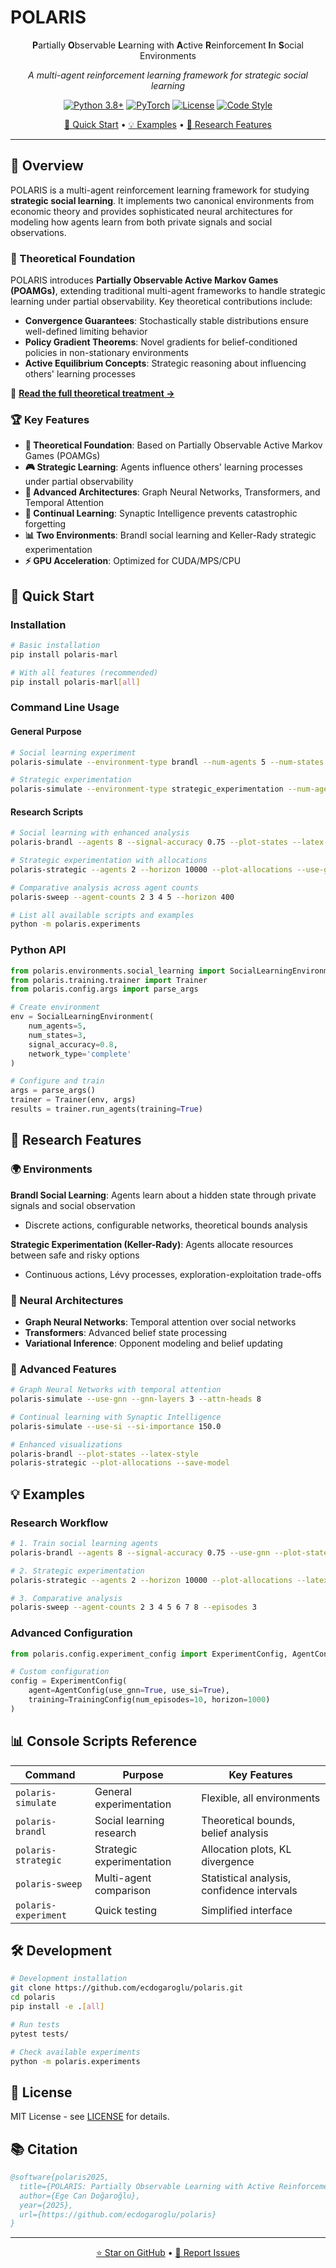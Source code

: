 # POLARIS

<div align="center">

**P**artially **O**bservable **L**earning with **A**ctive **R**einforcement **I**n **S**ocial Environments

*A multi-agent reinforcement learning framework for strategic social learning*

[![Python 3.8+](https://img.shields.io/badge/python-3.8+-blue.svg)](https://www.python.org/downloads/)
[![PyTorch](https://img.shields.io/badge/PyTorch-2.0+-red.svg)](https://pytorch.org/)
[![License](https://img.shields.io/badge/license-MIT-green.svg)](LICENSE)
[![Code Style](https://img.shields.io/badge/code%20style-black-000000.svg)](https://github.com/psf/black)

[🚀 Quick Start](#-quick-start) • [💡 Examples](#-examples) • [🔬 Research Features](#-research-features)

</div>

---

## 🎯 Overview

POLARIS is a multi-agent reinforcement learning framework for studying **strategic social learning**. It implements two canonical environments from economic theory and provides sophisticated neural architectures for modeling how agents learn from both private signals and social observations.

### 🧮 Theoretical Foundation

POLARIS introduces **Partially Observable Active Markov Games (POAMGs)**, extending traditional multi-agent frameworks to handle strategic learning under partial observability. Key theoretical contributions include:

- **Convergence Guarantees**: Stochastically stable distributions ensure well-defined limiting behavior
- **Policy Gradient Theorems**: Novel gradients for belief-conditioned policies in non-stationary environments  
- **Active Equilibrium Concepts**: Strategic reasoning about influencing others' learning processes

📖 **[Read the full theoretical treatment →](docs/thesis.pdf)**

### 🏆 Key Features

- **🧠 Theoretical Foundation**: Based on Partially Observable Active Markov Games (POAMGs)
- **🎮 Strategic Learning**: Agents influence others' learning processes under partial observability
- **🤝 Advanced Architectures**: Graph Neural Networks, Transformers, and Temporal Attention
- **🔄 Continual Learning**: Synaptic Intelligence prevents catastrophic forgetting
- **📊 Two Environments**: Brandl social learning and Keller-Rady strategic experimentation
- **⚡ GPU Acceleration**: Optimized for CUDA/MPS/CPU

## 🚀 Quick Start

### Installation

```bash
# Basic installation
pip install polaris-marl

# With all features (recommended)
pip install polaris-marl[all]
```

### Command Line Usage

#### **General Purpose**
```bash
# Social learning experiment
polaris-simulate --environment-type brandl --num-agents 5 --num-states 3

# Strategic experimentation
polaris-simulate --environment-type strategic_experimentation --num-agents 4 --continuous-actions
```

#### **Research Scripts**
```bash
# Social learning with enhanced analysis
polaris-brandl --agents 8 --signal-accuracy 0.75 --plot-states --latex-style

# Strategic experimentation with allocations
polaris-strategic --agents 2 --horizon 10000 --plot-allocations --use-gnn

# Comparative analysis across agent counts
polaris-sweep --agent-counts 2 3 4 5 --horizon 400

# List all available scripts and examples
python -m polaris.experiments
```

### Python API

```python
from polaris.environments.social_learning import SocialLearningEnvironment
from polaris.training.trainer import Trainer
from polaris.config.args import parse_args

# Create environment
env = SocialLearningEnvironment(
    num_agents=5,
    num_states=3,
    signal_accuracy=0.8,
    network_type='complete'
)

# Configure and train
args = parse_args()
trainer = Trainer(env, args)
results = trainer.run_agents(training=True)
```

## 🔬 Research Features

### 🌍 Environments

**Brandl Social Learning**: Agents learn about a hidden state through private signals and social observation
- Discrete actions, configurable networks, theoretical bounds analysis

**Strategic Experimentation (Keller-Rady)**: Agents allocate resources between safe and risky options
- Continuous actions, Lévy processes, exploration-exploitation trade-offs

### 🧠 Neural Architectures

- **Graph Neural Networks**: Temporal attention over social networks
- **Transformers**: Advanced belief state processing
- **Variational Inference**: Opponent modeling and belief updating

### 🎯 Advanced Features

```bash
# Graph Neural Networks with temporal attention
polaris-simulate --use-gnn --gnn-layers 3 --attn-heads 8

# Continual learning with Synaptic Intelligence
polaris-simulate --use-si --si-importance 150.0

# Enhanced visualizations
polaris-brandl --plot-states --latex-style
polaris-strategic --plot-allocations --save-model
```

## 💡 Examples

### Research Workflow
```bash
# 1. Train social learning agents
polaris-brandl --agents 8 --signal-accuracy 0.75 --use-gnn --plot-states

# 2. Strategic experimentation
polaris-strategic --agents 2 --horizon 10000 --plot-allocations --latex-style

# 3. Comparative analysis
polaris-sweep --agent-counts 2 3 4 5 6 7 8 --episodes 3
```

### Advanced Configuration
```python
from polaris.config.experiment_config import ExperimentConfig, AgentConfig, TrainingConfig

# Custom configuration
config = ExperimentConfig(
    agent=AgentConfig(use_gnn=True, use_si=True),
    training=TrainingConfig(num_episodes=10, horizon=1000)
)
```

## 📊 Console Scripts Reference

| Command | Purpose | Key Features |
|---------|---------|-------------|
| `polaris-simulate` | General experimentation | Flexible, all environments |
| `polaris-brandl` | Social learning research | Theoretical bounds, belief analysis |
| `polaris-strategic` | Strategic experimentation | Allocation plots, KL divergence |
| `polaris-sweep` | Multi-agent comparison | Statistical analysis, confidence intervals |
| `polaris-experiment` | Quick testing | Simplified interface |

## 🛠️ Development

```bash
# Development installation
git clone https://github.com/ecdogaroglu/polaris.git
cd polaris
pip install -e .[all]

# Run tests
pytest tests/

# Check available experiments
python -m polaris.experiments
```

## 📄 License

MIT License - see [LICENSE](LICENSE) for details.

## 📚 Citation

```bibtex
@software{polaris2025,
  title={POLARIS: Partially Observable Learning with Active Reinforcement In Social Environments},
  author={Ege Can Doğaroğlu},
  year={2025},
  url={https://github.com/ecdogaroglu/polaris}
}
```

---

<div align="center">

[⭐ Star on GitHub](https://github.com/ecdogaroglu/polaris) • [🐛 Report Issues](https://github.com/ecdogaroglu/polaris/issues)

</div> 